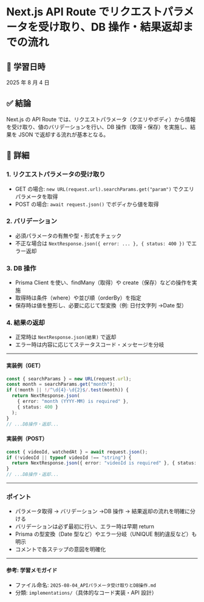 # Next.js API Route でリクエストパラメータを受け取り、DB 操作・結果返却までの流れ

## 📅 学習日時

2025 年 8 月 4 日

## ✅ 結論

Next.js の API Route では、リクエストパラメータ（クエリやボディ）から情報を受け取り、値のバリデーションを行い、DB 操作（取得・保存）を実施し、結果を JSON で返却する流れが基本となる。

## 🧠 詳細

### 1. リクエストパラメータの受け取り

- GET の場合: `new URL(request.url).searchParams.get("param")` でクエリパラメータを取得
- POST の場合: `await request.json()` でボディから値を取得

### 2. バリデーション

- 必須パラメータの有無や型・形式をチェック
- 不正な場合は `NextResponse.json({ error: ... }, { status: 400 })` でエラー返却

### 3. DB 操作

- Prisma Client を使い、findMany（取得）や create（保存）などの操作を実施
- 取得時は条件（where）や並び順（orderBy）を指定
- 保存時は値を整形し、必要に応じて型変換（例: 日付文字列 →Date 型）

### 4. 結果の返却

- 正常時は `NextResponse.json(結果)` で返却
- エラー時は内容に応じてステータスコード・メッセージを分岐

---

#### 実装例（GET）

```typescript
const { searchParams } = new URL(request.url);
const month = searchParams.get("month");
if (!month || !/^\d{4}-\d{2}$/.test(month)) {
  return NextResponse.json(
    { error: "month (YYYY-MM) is required" },
    { status: 400 }
  );
}
// ...DB操作・返却...
```

#### 実装例（POST）

```typescript
const { videoId, watchedAt } = await request.json();
if (!videoId || typeof videoId !== "string") {
  return NextResponse.json({ error: "videoId is required" }, { status: 400 });
}
// ...DB操作・返却...
```

---

### ポイント

- パラメータ取得 → バリデーション →DB 操作 → 結果返却の流れを明確に分ける
- バリデーションは必ず最初に行い、エラー時は早期 return
- Prisma の型変換（Date 型など）やエラー分岐（UNIQUE 制約違反など）も明示
- コメントで各ステップの意図を明確化

---

#### 参考: 学習メモガイド

- ファイル命名: `2025-08-04_APIパラメータ受け取りとDB操作.md`
- 分類: `implementations/`（具体的なコード実装・API 設計）
